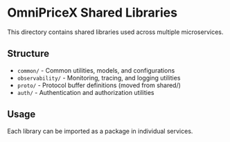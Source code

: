 # OmniPriceX Shared Libraries

This directory contains shared libraries used across multiple microservices.

## Structure

- `common/` - Common utilities, models, and configurations
- `observability/` - Monitoring, tracing, and logging utilities
- `proto/` - Protocol buffer definitions (moved from shared/)
- `auth/` - Authentication and authorization utilities

## Usage

Each library can be imported as a package in individual services.

